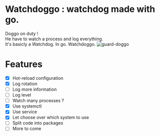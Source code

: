 # Watchdoggo : watchdog made with go.
Doggo on duty !  
He have to watch a process and log everything.  
It's basicly a Watchdog. In go. Watchdoggo.
![guard-doggo](https://user-images.githubusercontent.com/9013245/28145749-b4f53ed4-6742-11e7-9643-45c67e263c42.jpg)

# Features
* [x] Hot-reload configuration
* [x] Log rotation
* [ ] Log more information
* [ ] Log level
* [ ] Watch many processes ?
* [X] Use systemctl
* [X] Use service
* [X] Let choose over which system to use
* [ ] Split code into packages
* [ ] More to come
